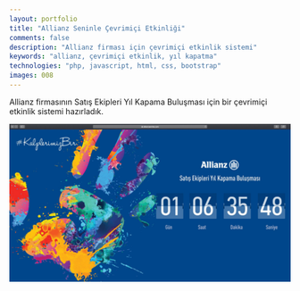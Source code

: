 ```yaml
---
layout: portfolio
title: "Allianz Seninle Çevrimiçi Etkinliği"
comments: false
description: "Allianz firması için çevrimiçi etkinlik sistemi"
keywords: "allianz, çevrimiçi etkinlik, yıl kapatma"
technologies: "php, javascript, html, css, bootstrap"
images: 008
---
```


Allianz firmasının Satış Ekipleri Yıl Kapama Buluşması için bir çevrimiçi etkinlik sistemi hazırladık.

![001](/assets/images/portfolio/008/001.jpg)